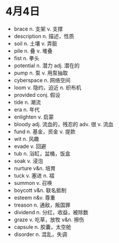 # 4月4日

- brace n. 支架 v. 支撑
- description n. 描述，性质
- soil n. 土壤 v. 弄脏
- pile n. 叠 v. 堆叠
- fist n. 拳头
- potential n. 潜力 adj. 潜在的
- pump n. 泵 v. 用泵抽取
- cyberspace n. 网络空间
- loom v. 隐约，迫近 n. 织布机
- provided conj. 假设
- tide n. 潮流
- era n. 年代
- enlighten v. 启蒙
- bloody adj. 流血的，残忍的 adv. 很 v. 流血
- fund n. 基金，资金 v. 提款
- wit n. 风趣
- evade v. 回避
- tub n. 浴缸，盆桶，饭盒
- soak v. 浸泡
- nurture v&n. 培育
- tuck v. 塞进 n. 褶
- summon v. 召唤
- boycott v&n. 联名抵制
- esteem n&v. 尊重
- treason n. 通敌，叛国罪
- dividend n. 分红，收益，被除数
- graze v. 吃草，放牧 v&n. 擦伤
- capsule n. 胶囊，太空舱
- disorder n. 混乱，失调
